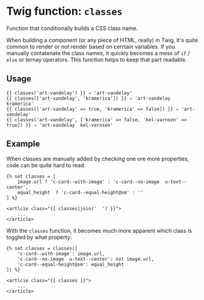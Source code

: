 # Twig function: `classes`

Function that conditionally builds a CSS class name. 

When building a component (or any piece of HTML, really) in Twig, it's quite common to render or not render based on cerrtain variables. If you manually contatenate the class names, it quickly becomes a mess of `if` / `else` or ternay operators. This function helps to keep that part readable.

## Usage

```
{{ classes('art-vandelay') }} ⇒ 'art-vandelay'
{{ classes(['art-vandelay', 'kramerica']) }} ⇒ 'art-vandelay  kramerica'
{{ classes(['art-vandelay' => true, 'kramerica' => false]) }} ⇒ 'art-vandelay'
{{ classes('art-vandelay', ['kramerica' => false, 'kel-varnsen' => true]) }} ⇒ 'art-vandelay  kel-varnsen'
```

## Example

When classes are manually added by checking one ore more properties, code can be quite hard to read:

```
{% set classes = [
    image.url ? 'c-card--with-image' : 'c-card--no-image  u-text--center',
    equal_height  ? 'c-card--equal-height@sm' : ''
] %}
   
<artlcie class="{{ classes|join('  ') }}">
    ...
</article>
```

With the `classes` function, it becomes much more apparent which class is toggled by what property:

```
{% set classes = classes([
    'c-card--with-image': image.url,
    'c-card--no-image  u-text--center': not image.url,
    'c-card--equal-height@sm': equal_height
]) %} 
   
<artlcie class="{{ classes }}">
    ...
</article>
```